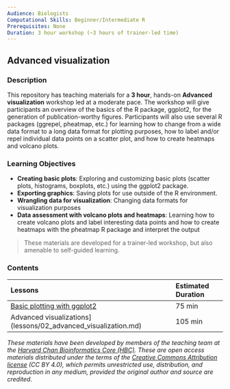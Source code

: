 ```yaml
---
Audience: Biologists
Computational Skills: Beginner/Intermediate R
Prerequisites: None
Duration: 3 hour workshop (~3 hours of trainer-led time)
---
```


## Advanced visualization

### Description
This repository has teaching materials for a **3 hour**, hands-on **Advanced visualization** workshop led at a moderate pace. The workshop will give participants an overview of the basics of the R package, ggplot2, for the generation of publication-worthy figures. Participants will also use several R packages (ggrepel, pheatmap, etc.) for learning how to change from a wide data format to a long data format for plotting purposes, how to label and/or repel individual data points on a scatter plot, and how to create heatmaps and volcano plots. 

### Learning Objectives

* **Creating basic plots**: Exploring and customizing basic plots (scatter plots, histograms, boxplots, etc.) using the ggplot2 package.
* **Exporting graphics**: Saving plots for use outside of the R environment.
* **Wrangling data for visualization**: Changing data formats for visualization purposes
* **Data assessment with volcano plots and heatmaps**: Learning how to create volcano plots and label interesting data points and how to create heatmaps with the pheatmap R package and interpret the output

> These materials are developed for a trainer-led workshop, but also amenable to self-guided learning.


### Contents

| Lessons            | Estimated Duration |
|:------------------------|:----------|
|[Basic plotting with ggplot2](lessons/01_basics_ggplot2.md) | 75 min |
|Advanced visualizations](lessons/02_advanced_visualization.md) | 105 min |

*These materials have been developed by members of the teaching team at the [Harvard Chan Bioinformatics Core (HBC)](http://bioinformatics.sph.harvard.edu/). These are open access materials distributed under the terms of the [Creative Commons Attribution license](https://creativecommons.org/licenses/by/4.0/) (CC BY 4.0), which permits unrestricted use, distribution, and reproduction in any medium, provided the original author and source are credited.*
